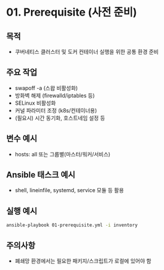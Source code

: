 # 01. Prerequisite (사전 준비)

## 목적
- 쿠버네티스 클러스터 및 도커 컨테이너 실행을 위한 공통 환경 준비

## 주요 작업
- swapoff -a (스왑 비활성화)
- 방화벽 해제 (firewalld/iptables 등)
- SELinux 비활성화
- 커널 파라미터 조정 (k8s/컨테이너용)
- (필요시) 시간 동기화, 호스트네임 설정 등

## 변수 예시
- hosts: all 또는 그룹별(마스터/워커/서비스)

## Ansible 태스크 예시
- shell, lineinfile, systemd, service 모듈 등 활용

## 실행 예시
```bash
ansible-playbook 01-prerequisite.yml -i inventory
```

## 주의사항
- 폐쇄망 환경에서는 필요한 패키지/스크립트가 로컬에 있어야 함 